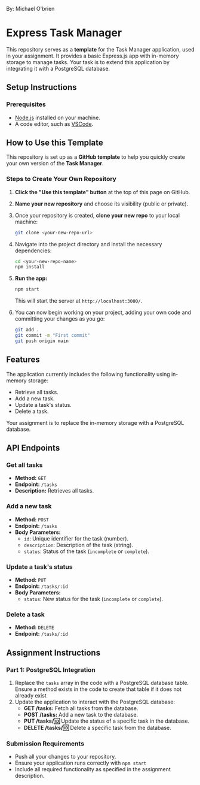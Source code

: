 By: Michael O'brien

# Express Task Manager

This repository serves as a **template** for the Task Manager application, used in your assignment. It provides a basic Express.js app with in-memory storage to manage tasks. Your task is to extend this application by integrating it with a PostgreSQL database.

## Setup Instructions

### Prerequisites

- [Node.js](https://nodejs.org) installed on your machine.
- A code editor, such as [VSCode](https://code.visualstudio.com/).

## How to Use this Template

This repository is set up as a **GitHub template** to help you quickly create your own version of the **Task Manager**.

### Steps to Create Your Own Repository

1. **Click the "Use this template" button** at the top of this page on GitHub.

1. **Name your new repository** and choose its visibility (public or private).

1. Once your repository is created, **clone your new repo** to your local machine:

   ```bash
   git clone <your-new-repo-url>
   ```

1. Navigate into the project directory and install the necessary dependencies:

   ```bash
   cd <your-new-repo-name>
   npm install
   ```

1. **Run the app:**

   ```bash
   npm start
   ```

   This will start the server at `http://localhost:3000/`.

1. You can now begin working on your project, adding your own code and committing your changes as you go:
   ```bash
   git add .
   git commit -m "First commit"
   git push origin main
   ```

## Features

The application currently includes the following functionality using in-memory storage:

- Retrieve all tasks.
- Add a new task.
- Update a task's status.
- Delete a task.

Your assignment is to replace the in-memory storage with a PostgreSQL database.

## API Endpoints

### **Get all tasks**

- **Method:** `GET`
- **Endpoint:** `/tasks`
- **Description:** Retrieves all tasks.

### **Add a new task**

- **Method:** `POST`
- **Endpoint:** `/tasks`
- **Body Parameters:**
  - `id`: Unique identifier for the task (number).
  - `description`: Description of the task (string).
  - `status`: Status of the task (`incomplete` or `complete`).

### **Update a task's status**

- **Method:** `PUT`
- **Endpoint:** `/tasks/:id`
- **Body Parameters:**
  - `status`: New status for the task (`incomplete` or `complete`).

### **Delete a task**

- **Method:** `DELETE`
- **Endpoint:** `/tasks/:id`

## Assignment Instructions

### Part 1: PostgreSQL Integration

1. Replace the `tasks` array in the code with a PostgreSQL database table. Ensure a method exists in the code to create that table if it does not already exist
1. Update the application to interact with the PostgreSQL database:
   - **GET /tasks:** Fetch all tasks from the database.
   - **POST /tasks:** Add a new task to the database.
   - **PUT /tasks/:id:** Update the status of a specific task in the database.
   - **DELETE /tasks/:id:** Delete a specific task from the database.

### Submission Requirements

- Push all your changes to your repository.
- Ensure your application runs correctly with `npm start`
- Include all required functionality as specified in the assignment description.
